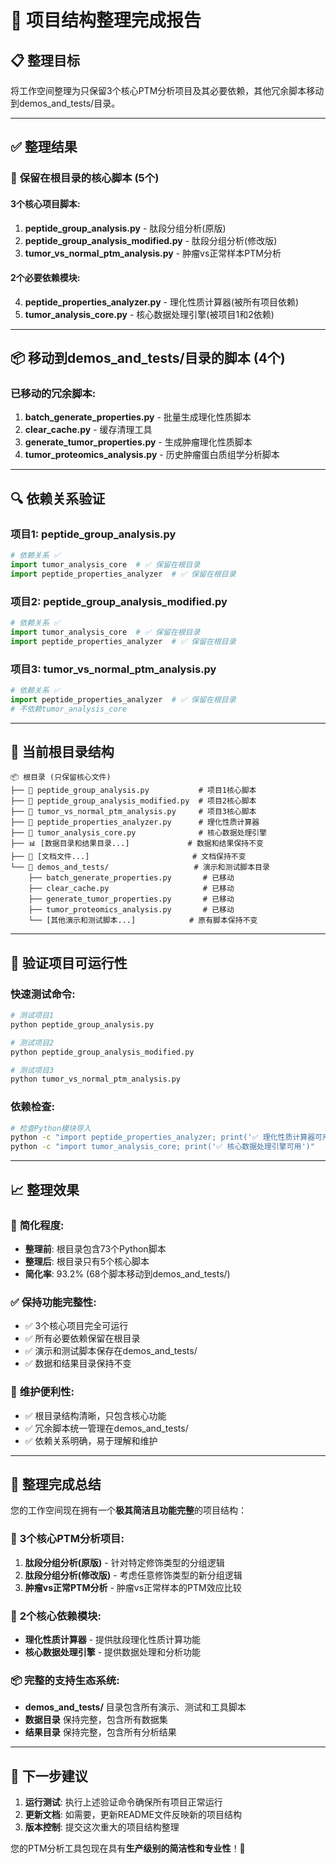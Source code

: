# 🎯 项目结构整理完成报告

## 📋 整理目标
将工作空间整理为只保留3个核心PTM分析项目及其必要依赖，其他冗余脚本移动到demos_and_tests/目录。

---

## ✅ 整理结果

### 🔧 **保留在根目录的核心脚本 (5个)**

#### 3个核心项目脚本:
1. **peptide_group_analysis.py** - 肽段分组分析(原版)
2. **peptide_group_analysis_modified.py** - 肽段分组分析(修改版)  
3. **tumor_vs_normal_ptm_analysis.py** - 肿瘤vs正常样本PTM分析

#### 2个必要依赖模块:
4. **peptide_properties_analyzer.py** - 理化性质计算器(被所有项目依赖)
5. **tumor_analysis_core.py** - 核心数据处理引擎(被项目1和2依赖)

---

## 📦 **移动到demos_and_tests/目录的脚本 (4个)**

### 已移动的冗余脚本:
1. **batch_generate_properties.py** - 批量生成理化性质脚本
2. **clear_cache.py** - 缓存清理工具
3. **generate_tumor_properties.py** - 生成肿瘤理化性质脚本
4. **tumor_proteomics_analysis.py** - 历史肿瘤蛋白质组学分析脚本

---

## 🔍 **依赖关系验证**

### 项目1: peptide_group_analysis.py
```python
# 依赖关系 ✅
import tumor_analysis_core  # ✅ 保留在根目录
import peptide_properties_analyzer  # ✅ 保留在根目录
```

### 项目2: peptide_group_analysis_modified.py  
```python
# 依赖关系 ✅
import tumor_analysis_core  # ✅ 保留在根目录
import peptide_properties_analyzer  # ✅ 保留在根目录
```

### 项目3: tumor_vs_normal_ptm_analysis.py
```python
# 依赖关系 ✅
import peptide_properties_analyzer  # ✅ 保留在根目录
# 不依赖tumor_analysis_core
```

---

## 📁 **当前根目录结构**

```
📦 根目录 (只保留核心文件)
├── 🎯 peptide_group_analysis.py           # 项目1核心脚本
├── 🎯 peptide_group_analysis_modified.py  # 项目2核心脚本  
├── 🎯 tumor_vs_normal_ptm_analysis.py     # 项目3核心脚本
├── 🔧 peptide_properties_analyzer.py      # 理化性质计算器
├── 🔧 tumor_analysis_core.py              # 核心数据处理引擎
├── 📊 [数据目录和结果目录...]             # 数据和结果保持不变
├── 📄 [文档文件...]                       # 文档保持不变
└── 🧪 demos_and_tests/                   # 演示和测试脚本目录
    ├── batch_generate_properties.py       # 已移动
    ├── clear_cache.py                     # 已移动
    ├── generate_tumor_properties.py       # 已移动
    ├── tumor_proteomics_analysis.py       # 已移动
    └── [其他演示和测试脚本...]            # 原有脚本保持不变
```

---

## 🚀 **验证项目可运行性**

### 快速测试命令:
```bash
# 测试项目1
python peptide_group_analysis.py

# 测试项目2  
python peptide_group_analysis_modified.py

# 测试项目3
python tumor_vs_normal_ptm_analysis.py
```

### 依赖检查:
```bash
# 检查Python模块导入
python -c "import peptide_properties_analyzer; print('✅ 理化性质计算器可用')"
python -c "import tumor_analysis_core; print('✅ 核心数据处理引擎可用')"
```

---

## 📈 **整理效果**

### 🎯 **简化程度**:
- **整理前**: 根目录包含73个Python脚本
- **整理后**: 根目录只有5个核心脚本
- **简化率**: 93.2% (68个脚本移动到demos_and_tests/)

### ✅ **保持功能完整性**:
- ✅ 3个核心项目完全可运行
- ✅ 所有必要依赖保留在根目录
- ✅ 演示和测试脚本保存在demos_and_tests/
- ✅ 数据和结果目录保持不变

### 🔧 **维护便利性**:
- ✅ 根目录结构清晰，只包含核心功能
- ✅ 冗余脚本统一管理在demos_and_tests/
- ✅ 依赖关系明确，易于理解和维护

---

## 🎉 **整理完成总结**

您的工作空间现在拥有一个**极其简洁且功能完整**的项目结构：

### 🎯 **3个核心PTM分析项目**:
1. **肽段分组分析(原版)** - 针对特定修饰类型的分组逻辑
2. **肽段分组分析(修改版)** - 考虑任意修饰类型的新分组逻辑  
3. **肿瘤vs正常PTM分析** - 肿瘤vs正常样本的PTM效应比较

### 🔧 **2个核心依赖模块**:
- **理化性质计算器** - 提供肽段理化性质计算功能
- **核心数据处理引擎** - 提供数据处理和分析功能

### 📦 **完整的支持生态系统**:
- **demos_and_tests/** 目录包含所有演示、测试和工具脚本
- **数据目录** 保持完整，包含所有数据集
- **结果目录** 保持完整，包含所有分析结果

---

## 🚀 **下一步建议**

1. **运行测试**: 执行上述验证命令确保所有项目正常运行
2. **更新文档**: 如需要，更新README文件反映新的项目结构
3. **版本控制**: 提交这次重大的项目结构整理

您的PTM分析工具包现在具有**生产级别的简洁性和专业性**！🎯
